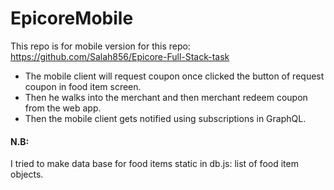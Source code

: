 # EpicoreMobile

This repo is for mobile version for this repo:   https://github.com/Salah856/Epicore-Full-Stack-task


- The mobile client will request coupon once clicked the button of request coupon in food item screen.
- Then he walks into the merchant and then merchant redeem coupon from the web app.
- Then the mobile client gets notified using subscriptions in GraphQL. 



#### N.B: 

I tried to make data base for food items static in db.js: list of food item objects. 


